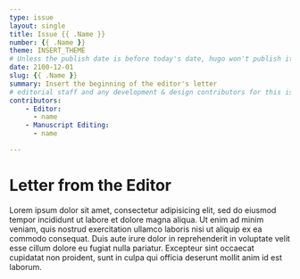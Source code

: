 ```yaml
---
type: issue
layout: single
title: Issue {{ .Name }}
number: {{ .Name }}
theme: INSERT_THEME
# Unless the publish date is before today's date, hugo won't publish it.
date: 2100-12-01 
slug: {{ .Name }}
summary: Insert the beginning of the editor's letter
# editorial staff and any development & design contributors for this issue
contributors:
    - Editor:
      - name
    - Manuscript Editing:
      - name

---
```


# Letter from the Editor

Lorem ipsum dolor sit amet, consectetur adipisicing elit, sed do eiusmod
tempor incididunt ut labore et dolore magna aliqua. Ut enim ad minim veniam,
quis nostrud exercitation ullamco laboris nisi ut aliquip ex ea commodo
consequat. Duis aute irure dolor in reprehenderit in voluptate velit esse
cillum dolore eu fugiat nulla pariatur. Excepteur sint occaecat cupidatat non
proident, sunt in culpa qui officia deserunt mollit anim id est laborum.